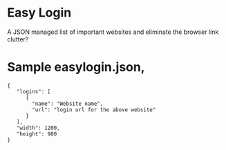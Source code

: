 # Easy Login
A JSON managed list of important websites and eliminate the browser link clutter?

# Sample easylogin.json,

	{
	   "logins": [
	      {
	        "name": "Website name",
	        "url": "login url for the above website"
	      }
	   ],
	   "width": 1200,
	   "height": 900
	}

